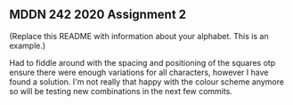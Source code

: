 ## MDDN 242 2020 Assignment 2

(Replace this README with information about your alphabet. This is an example.)

Had to fiddle around with the spacing and positioning of the squares otp ensure there were enough variations for all characters, however I have found a solution. I'm not really that happy with the colour scheme anymore so will be testing new combinations in the next few commits. 

